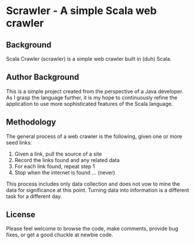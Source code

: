 # Scrawler - A simple Scala web crawler

## Background
Scala Crawler (scrawler) is a simple web crawler built in (duh) Scala. 

## Author Background
This is a simple project created from the perspective of a Java developer. As I grasp the language further, it is my hope to continuously refine the application to use more sophisticated features of the Scala language. 

## Methodology
The general process of a web crawler is the following, given one or more seed links:

1. Given a link, pull the source of a site
2. Record the links found and any related data
3. For each link found, repeat step 1
4. Stop when the internet is found ... (never)

This process includes only data collection and does not vow to mine the data for significance at this point. Turning data into information is a different task for a different day.

## License
Please feel welcome to browse the code, make comments, provide bug fixes, or get a good chuckle at newbie code.